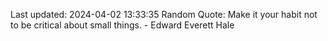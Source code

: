 Last updated: 2024-04-02 13:33:35
Random Quote: Make it your habit not to be critical about small things. - Edward Everett Hale
